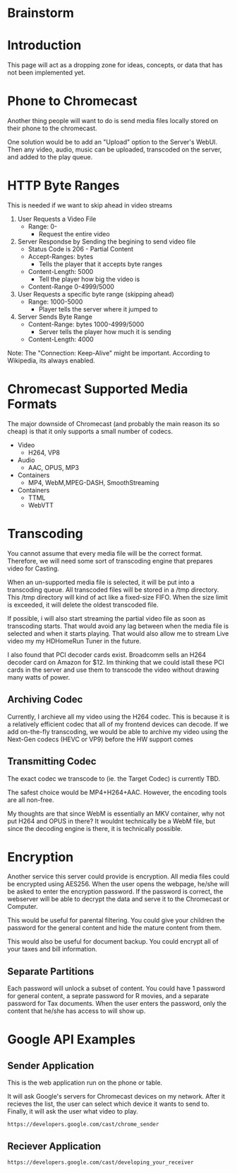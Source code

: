 Brainstorm
==========

# Introduction
This page will act as a dropping zone for ideas, concepts, or data that has not been implemented yet.


# Phone to Chromecast
Another thing people will want to do is send media files locally stored on their phone to the chromecast.  

One solution would be to add an "Upload" option to the Server's WebUI.  Then any video, audio, music can be uploaded, transcoded on the server, and added to the play queue.  

# HTTP Byte Ranges
This is needed if we want to skip ahead in video streams

1. User Requests a Video File
    * Range: 0-
        * Request the entire video
2. Server Respondse by Sending the begining to send video file
    * Status Code is 206 - Partial Content
    * Accept-Ranges: bytes
        * Tells the player that it accepts byte ranges
    * Content-Length: 5000
        * Tell the player how big the video is
    * Content-Range 0-4999/5000
3. User Requests a specific byte range (skipping ahead)
    * Range: 1000-5000
        * Player tells the server where it jumped to
4. Server Sends Byte Range
    * Content-Range: bytes 1000-4999/5000
        * Server tells the player how much it is sending
    * Content-Length: 4000

Note:  The "Connection: Keep-Alive" might be important.  According to Wikipedia, its always enabled. 

# Chromecast Supported Media Formats

The major downside of Chromecast (and probably the main reason its so cheap) is that it only supports a small number of codecs.  
* Video
    * H264, VP8
* Audio
    * AAC, OPUS, MP3
* Containers
    * MP4, WebM,MPEG-DASH, SmoothStreaming
* Containers
    * TTML
    * WebVTT

# Transcoding
You cannot assume that every media file will be the correct format.  Therefore, we will need some sort of transcoding engine that prepares video for Casting.

When an un-supported media file is selected, it will be put into a transcoding queue.  All transcoded files will be stored in a /tmp directory.  This /tmp directory will kind of act like a fixed-size FIFO.  When the size limit is exceeded, it will delete the oldest transcoded file.

If possible, i will also start streaming the partial video file as soon as transcoding starts.  That would avoid any lag between when the media file is selected and when it starts playing.  That would also allow me to stream Live video my my HDHomeRun Tuner in the future.

I also found that PCI decoder cards exist.  Broadcomm sells an H264 decoder card on Amazon for $12.  Im thinking that we could istall these PCI cards in the server and use them to transcode the video without drawing many watts of power.  

## Archiving Codec
Currently, I archieve all my video using the H264 codec.  This is because it is a relatively efficient codec that all of my frontend devices can decode.  If we add on-the-fly transcoding, we would be able to archive my video using the Next-Gen codecs (HEVC or VP9) before the HW support comes

## Transmitting Codec
The exact codec we transcode to (ie. the Target Codec) is currently TBD.

The safest choice would be MP4+H264+AAC.  However, the encoding tools are all non-free.

My thoughts are that since WebM is essentially an MKV container, why not put H264 and OPUS in there?  It wouldnt technically be a WebM file, but since the decoding engine is there, it is technically possible.  

# Encryption
Another service this server could provide is encryption.  All media files could be encrypted using AES256.  When the user opens the webpage, he/she will be asked to enter the encryption password.  If the password is correct, the webserver will be able to decrypt the data and serve it to the Chromecast or Computer.  

This would be useful for parental filtering.  You could give your children the password for the general content and hide the mature content from them.

This would also be useful for document backup.  You could encrypt all of your taxes and bill information.

## Separate Partitions
Each password will unlock a subset of content.  You could have 1 password for general content, a seprate password for R movies, and a separate password for Tax documents.  When the user enters the password, only the content that he/she has access to will show up.   

# Google API Examples
## Sender Application
This is the web application run on the phone or table.   

It will ask Google's servers for Chromecast devices on my network.  After it recieves the list, the user can select which device it wants to send to.  Finally, it will ask the user what video to play.

	https://developers.google.com/cast/chrome_sender

## Reciever Application

	https://developers.google.com/cast/developing_your_receiver


